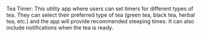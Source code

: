 Tea Timer: 
This utility app where users can set timers for different types of tea. They can select their preferred type of tea (green tea, black tea, herbal tea, etc.) and the app will provide recommended steeping times. It can also include notifications when the tea is ready.